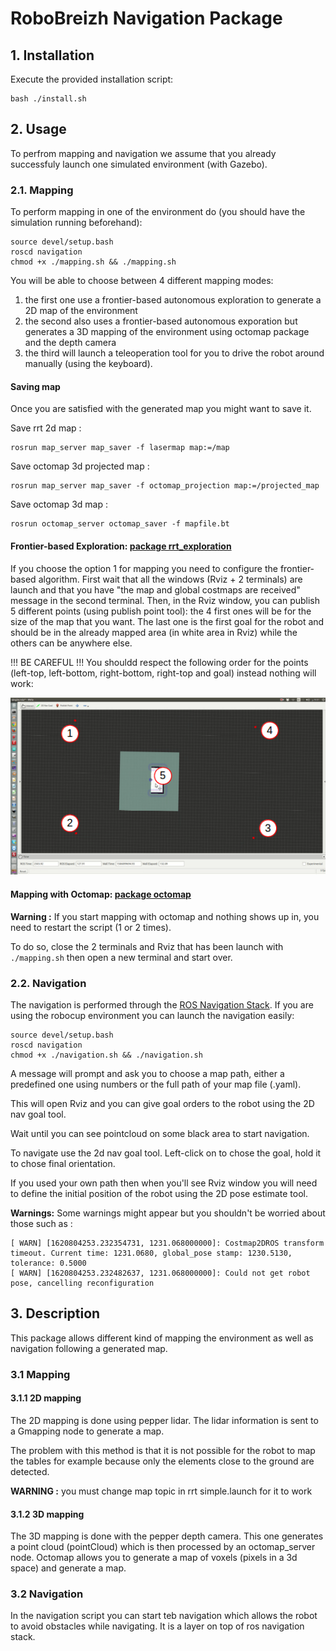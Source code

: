 # RoboBreizh Navigation Package

## 1. Installation

Execute the provided installation script:

```buildoutcfg
bash ./install.sh
```

## 2. Usage

To perfrom mapping and navigation we assume that you already successfuly launch one simulated environment (with Gazebo).

### 2.1. Mapping 
To perform mapping in one of the environment do (you should have the simulation running beforehand):

```buildoutcfg
source devel/setup.bash
roscd navigation
chmod +x ./mapping.sh && ./mapping.sh
```

You will be able to choose between 4 different mapping modes: 
1. the first one use a frontier-based autonomous exploration to generate a 2D map of the environment 
2. the second also uses a frontier-based autonomous exporation but generates a 3D mapping of the environment using octomap package and the depth camera 
3. the third will launch a teleoperation tool for you to drive the robot around manually (using the keyboard).

#### Saving map

Once you are satisfied with the generated map you might want to save it.

Save rrt 2d map :

    rosrun map_server map_saver -f lasermap map:=/map
Save octomap 3d projected map :
    
    rosrun map_server map_saver -f octomap_projection map:=/projected_map
Save octomap 3d map :
    
    rosrun octomap_server octomap_saver -f mapfile.bt

#### Frontier-based Exploration: [package rrt_exploration](http://wiki.ros.org/rrt_exploration)

If you choose the option 1 for mapping you need to configure the frontier-based algorithm. First wait that all the windows (Rviz + 2 terminals) are launch and that you have "the map and global costmaps are received" message in the second terminal.
Then, in the Rviz window, you can publish 5 different points (using publish point tool): the 4 first ones will be for the size of the map that you want. The last one is the first goal for the robot and should be in the already mapped area (in white area in Rviz) while the others can be anywhere else.

!!! BE CAREFUL !!! You shouldd respect the following order for the points (left-top, left-bottom, right-bottom, right-top and goal) instead nothing will work:

![Order for the points](sequence_of_points.png)

#### Mapping with Octomap: [package octomap](http://wiki.ros.org/octomap)

**Warning :** 
If you start mapping with octomap and nothing shows up in, you need to restart the script (1 or 2 times). 

To do so, close the 2 terminals and Rviz that has been launch with ```./mapping.sh``` then open a new terminal and start over.

### 2.2. Navigation

The navigation is performed through the [ROS Navigation Stack](http://wiki.ros.org/navigation). If you are using the robocup environment you can launch the navigation easily:

```buildoutcfg
source devel/setup.bash
roscd navigation
chmod +x ./navigation.sh && ./navigation.sh
```
A message will prompt and ask you to choose a map path, either a predefined one using numbers or the full path of your map file (.yaml). 

This will open Rviz and you can give goal orders to the robot using the 2D nav goal tool.

Wait until you can see pointcloud on some black area to start navigation.

To navigate use the 2d nav goal tool. Left-click on to chose the goal, hold it to chose final orientation.

If you used your own path then when you'll see Rviz window you will need to define the initial position of the robot using the 2D pose estimate tool.

**Warnings:**
Some warnings might appear but you shouldn't be worried about those such as :
```
[ WARN] [1620804253.232354731, 1231.068000000]: Costmap2DROS transform timeout. Current time: 1231.0680, global_pose stamp: 1230.5130, tolerance: 0.5000
[ WARN] [1620804253.232482637, 1231.068000000]: Could not get robot pose, cancelling reconfiguration
```

## 3. Description

This package allows different kind of mapping the environment as well as navigation following a generated map.

### 3.1 Mapping

#### 3.1.1 2D mapping

The 2D mapping is done using pepper lidar.
The lidar information is sent to a Gmapping node to generate a map.

The problem with this method is that it is not possible for the robot to map the tables for example because only the elements close to the ground are detected.

**WARNING :**
you must change map topic in rrt simple.launch for it to work

#### 3.1.2 3D mapping

The 3D mapping is done with the pepper depth camera.
This one generates a point cloud (pointCloud) which is then processed by an octomap_server node.
Octomap allows you to generate a map of voxels (pixels in a 3d space) and generate a map.

### 3.2 Navigation

In the navigation script you can start teb navigation which allows the robot to avoid obstacles while navigating. It is a layer on top of ros navigation stack.
